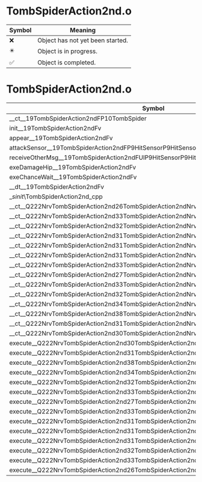 # TombSpiderAction2nd.o
| Symbol | Meaning 
| ------------- | ------------- 
| :x: | Object has not yet been started. 
| :eight_pointed_black_star: | Object is in progress. 
| :white_check_mark: | Object is completed. 


# TombSpiderAction2nd.o
| Symbol | Decompiled? |
| ------------- | ------------- |
| __ct__19TombSpiderAction2ndFP10TombSpider | :x: |
| init__19TombSpiderAction2ndFv | :x: |
| appear__19TombSpiderAction2ndFv | :x: |
| attackSensor__19TombSpiderAction2ndFP9HitSensorP9HitSensor | :x: |
| receiveOtherMsg__19TombSpiderAction2ndFUlP9HitSensorP9HitSensor | :x: |
| exeDamageHip__19TombSpiderAction2ndFv | :x: |
| exeChanceWait__19TombSpiderAction2ndFv | :x: |
| __dt__19TombSpiderAction2ndFv | :x: |
| __sinit_\TombSpiderAction2nd_cpp | :x: |
| __ct__Q222NrvTombSpiderAction2nd26TombSpiderAction2ndNrvWaitFv | :x: |
| __ct__Q222NrvTombSpiderAction2nd33TombSpiderAction2ndNrvAttackStartFv | :x: |
| __ct__Q222NrvTombSpiderAction2nd32TombSpiderAction2ndNrvAttackLoopFv | :x: |
| __ct__Q222NrvTombSpiderAction2nd31TombSpiderAction2ndNrvAttackEndFv | :x: |
| __ct__Q222NrvTombSpiderAction2nd31TombSpiderAction2ndNrvDamageEyeFv | :x: |
| __ct__Q222NrvTombSpiderAction2nd31TombSpiderAction2ndNrvDamageHipFv | :x: |
| __ct__Q222NrvTombSpiderAction2nd33TombSpiderAction2ndNrvDamageGlandFv | :x: |
| __ct__Q222NrvTombSpiderAction2nd27TombSpiderAction2ndNrvSwoonFv | :x: |
| __ct__Q222NrvTombSpiderAction2nd33TombSpiderAction2ndNrvChanceStartFv | :x: |
| __ct__Q222NrvTombSpiderAction2nd32TombSpiderAction2ndNrvChanceWaitFv | :x: |
| __ct__Q222NrvTombSpiderAction2nd34TombSpiderAction2ndNrvChanceDamageFv | :x: |
| __ct__Q222NrvTombSpiderAction2nd38TombSpiderAction2ndNrvChanceDamageLastFv | :x: |
| __ct__Q222NrvTombSpiderAction2nd31TombSpiderAction2ndNrvChanceEndFv | :x: |
| __ct__Q222NrvTombSpiderAction2nd30TombSpiderAction2ndNrvWaitDemoFv | :x: |
| execute__Q222NrvTombSpiderAction2nd30TombSpiderAction2ndNrvWaitDemoCFP5Spine | :x: |
| execute__Q222NrvTombSpiderAction2nd31TombSpiderAction2ndNrvChanceEndCFP5Spine | :x: |
| execute__Q222NrvTombSpiderAction2nd38TombSpiderAction2ndNrvChanceDamageLastCFP5Spine | :x: |
| execute__Q222NrvTombSpiderAction2nd34TombSpiderAction2ndNrvChanceDamageCFP5Spine | :x: |
| execute__Q222NrvTombSpiderAction2nd32TombSpiderAction2ndNrvChanceWaitCFP5Spine | :x: |
| execute__Q222NrvTombSpiderAction2nd33TombSpiderAction2ndNrvChanceStartCFP5Spine | :x: |
| execute__Q222NrvTombSpiderAction2nd27TombSpiderAction2ndNrvSwoonCFP5Spine | :x: |
| execute__Q222NrvTombSpiderAction2nd33TombSpiderAction2ndNrvDamageGlandCFP5Spine | :x: |
| execute__Q222NrvTombSpiderAction2nd31TombSpiderAction2ndNrvDamageHipCFP5Spine | :x: |
| execute__Q222NrvTombSpiderAction2nd31TombSpiderAction2ndNrvDamageEyeCFP5Spine | :x: |
| execute__Q222NrvTombSpiderAction2nd31TombSpiderAction2ndNrvAttackEndCFP5Spine | :x: |
| execute__Q222NrvTombSpiderAction2nd32TombSpiderAction2ndNrvAttackLoopCFP5Spine | :x: |
| execute__Q222NrvTombSpiderAction2nd33TombSpiderAction2ndNrvAttackStartCFP5Spine | :x: |
| execute__Q222NrvTombSpiderAction2nd26TombSpiderAction2ndNrvWaitCFP5Spine | :x: |
